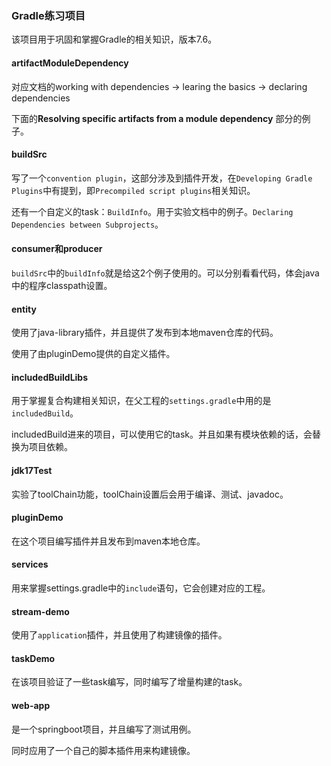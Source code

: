 ### Gradle练习项目

该项目用于巩固和掌握Gradle的相关知识，版本7.6。



#### artifactModuleDependency

对应文档的working with dependencies -> learing the basics -> declaring dependencies

下面的**Resolving specific artifacts from a module dependency** 部分的例子。



#### buildSrc

写了一个`convention plugin`，这部分涉及到插件开发，在`Developing Gradle Plugins`中有提到，即`Precompiled script plugins`相关知识。



还有一个自定义的task：`BuildInfo`。用于实验文档中的例子。`Declaring Dependencies between Subprojects`。



#### consumer和producer

`buildSrc`中的`buildInfo`就是给这2个例子使用的。可以分别看看代码，体会java中的程序classpath设置。



#### entity

使用了java-library插件，并且提供了发布到本地maven仓库的代码。

使用了由pluginDemo提供的自定义插件。



#### includedBuildLibs

用于掌握复合构建相关知识，在父工程的`settings.gradle`中用的是`includedBuild`。

includedBuild进来的项目，可以使用它的task。并且如果有模块依赖的话，会替换为项目依赖。



#### jdk17Test

实验了toolChain功能，toolChain设置后会用于编译、测试、javadoc。



#### pluginDemo

在这个项目编写插件并且发布到maven本地仓库。



#### services

用来掌握settings.gradle中的`include`语句，它会创建对应的工程。



#### stream-demo

使用了`application`插件，并且使用了构建镜像的插件。



#### taskDemo

在该项目验证了一些task编写，同时编写了增量构建的task。



#### web-app

是一个springboot项目，并且编写了测试用例。

同时应用了一个自己的脚本插件用来构建镜像。
